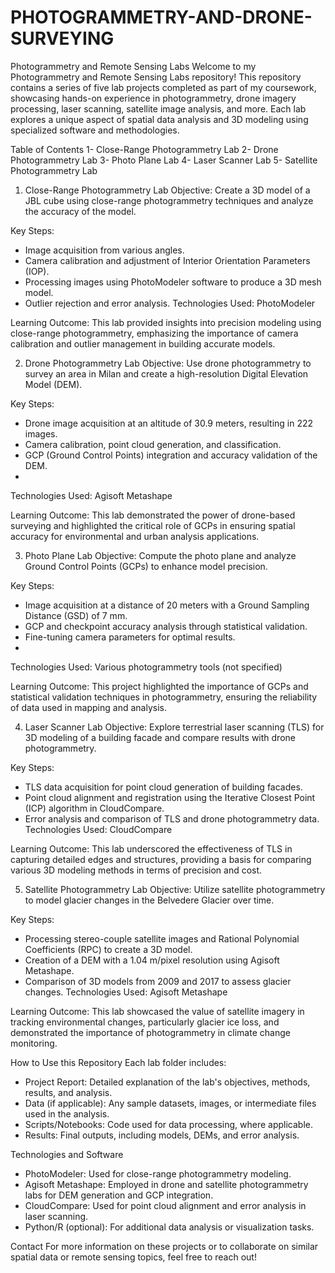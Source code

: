 # PHOTOGRAMMETRY-AND-DRONE-SURVEYING


Photogrammetry and Remote Sensing Labs
Welcome to my Photogrammetry and Remote Sensing Labs repository! This repository contains a series of five lab projects completed as part of my coursework, showcasing hands-on experience in photogrammetry, drone imagery processing, laser scanning, satellite image analysis, and more. Each lab explores a unique aspect of spatial data analysis and 3D modeling using specialized software and methodologies.

Table of Contents
1- Close-Range Photogrammetry Lab
2- Drone Photogrammetry Lab
3- Photo Plane Lab
4- Laser Scanner Lab
5- Satellite Photogrammetry Lab

1. Close-Range Photogrammetry Lab
Objective: Create a 3D model of a JBL cube using close-range photogrammetry techniques and analyze the accuracy of the model.

Key Steps:

- Image acquisition from various angles.
- Camera calibration and adjustment of Interior Orientation Parameters (IOP).
- Processing images using PhotoModeler software to produce a 3D mesh model.
- Outlier rejection and error analysis.
Technologies Used: PhotoModeler

Learning Outcome: This lab provided insights into precision modeling using close-range photogrammetry, emphasizing the importance of camera calibration and outlier management in building accurate models.

2. Drone Photogrammetry Lab
Objective: Use drone photogrammetry to survey an area in Milan and create a high-resolution Digital Elevation Model (DEM).

Key Steps:

- Drone image acquisition at an altitude of 30.9 meters, resulting in 222 images.
- Camera calibration, point cloud generation, and classification.
- GCP (Ground Control Points) integration and accuracy validation of the DEM.
- 
Technologies Used: Agisoft Metashape

Learning Outcome: This lab demonstrated the power of drone-based surveying and highlighted the critical role of GCPs in ensuring spatial accuracy for environmental and urban analysis applications.

3. Photo Plane Lab
Objective: Compute the photo plane and analyze Ground Control Points (GCPs) to enhance model precision.

Key Steps:

- Image acquisition at a distance of 20 meters with a Ground Sampling Distance (GSD) of 7 mm.
- GCP and checkpoint accuracy analysis through statistical validation.
- Fine-tuning camera parameters for optimal results.
- 
Technologies Used: Various photogrammetry tools (not specified)

Learning Outcome: This project highlighted the importance of GCPs and statistical validation techniques in photogrammetry, ensuring the reliability of data used in mapping and analysis.

4. Laser Scanner Lab
Objective: Explore terrestrial laser scanning (TLS) for 3D modeling of a building facade and compare results with drone photogrammetry.

Key Steps:

- TLS data acquisition for point cloud generation of building facades.
- Point cloud alignment and registration using the Iterative Closest Point (ICP) algorithm in CloudCompare.
- Error analysis and comparison of TLS and drone photogrammetry data.
Technologies Used: CloudCompare

Learning Outcome: This lab underscored the effectiveness of TLS in capturing detailed edges and structures, providing a basis for comparing various 3D modeling methods in terms of precision and cost.

5. Satellite Photogrammetry Lab
Objective: Utilize satellite photogrammetry to model glacier changes in the Belvedere Glacier over time.

Key Steps:

- Processing stereo-couple satellite images and Rational Polynomial Coefficients (RPC) to create a 3D model.
- Creation of a DEM with a 1.04 m/pixel resolution using Agisoft Metashape.
- Comparison of 3D models from 2009 and 2017 to assess glacier changes.
Technologies Used: Agisoft Metashape

Learning Outcome: This lab showcased the value of satellite imagery in tracking environmental changes, particularly glacier ice loss, and demonstrated the importance of photogrammetry in climate change monitoring.

How to Use this Repository
Each lab folder includes:

- Project Report: Detailed explanation of the lab's objectives, methods, results, and analysis.
- Data (if applicable): Any sample datasets, images, or intermediate files used in the analysis.
- Scripts/Notebooks: Code used for data processing, where applicable.
- Results: Final outputs, including models, DEMs, and error analysis.
  
Technologies and Software
- PhotoModeler: Used for close-range photogrammetry modeling.
- Agisoft Metashape: Employed in drone and satellite photogrammetry labs for DEM generation and GCP integration.
- CloudCompare: Used for point cloud alignment and error analysis in laser scanning.
- Python/R (optional): For additional data analysis or visualization tasks.

Contact
For more information on these projects or to collaborate on similar spatial data or remote sensing topics, feel free to reach out!
